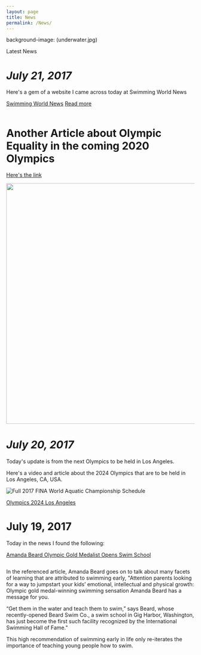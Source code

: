 ```yaml
---
layout: page
title: News
permalink: /News/
---
```

background-image: (underwater.jpg)

Latest News

*July 21, 2017*
===================

Here's a gem of a website I came across today at Swimming World News

[Swimming World News](https://www.swimmingworldmagazine.com)
<a href="https://www.swimmingworldmagazine.com/news/a-coachs-profound-impact-foundations-of-success/" class="post-thumbnail-overlay"><span>Read more</span></a>

<img src="//swimmingworld.azureedge.net/news/wp-content/uploads/2017/02/generic-pool-1-e1486493310696-720x500.jpg" alt="" draggable="false">


Another Article about Olympic Equality in the coming 2020 Olympics
===================
[Here's the link](http://ftw.usatoday.com/2017/06/2020-tokyo-olympics-swimming-program-equality-katie-ledecky-womens-1500-mens-800-meters-freestyle-international-olympic-committee-announcement)

<img col-6 width="flex" height="flex" src="https://usatftw.files.wordpress.com/2017/06/katie_pool_right_84189254.jpg?w=1000&amp;h=600&amp;crop=1" class="article__image wp-post-image" alt="" srcset="https://usatftw.files.wordpress.com/2017/06/katie_pool_right_84189254.jpg?w=1000&amp;h=600&amp;crop=1 1000w, https://usatftw.files.wordpress.com/2017/06/katie_pool_right_84189254.jpg?w=2000&amp;h=1200&amp;crop=1 2000w, https://usatftw.files.wordpress.com/2017/06/katie_pool_right_84189254.jpg?w=640&amp;h=384&amp;crop=1 640w, https://usatftw.files.wordpress.com/2017/06/katie_pool_right_84189254.jpg?w=300&amp;h=180&amp;crop=1 300w, https://usatftw.files.wordpress.com/2017/06/katie_pool_right_84189254.jpg?w=768&amp;h=461&amp;crop=1 768w, https://usatftw.files.wordpress.com/2017/06/katie_pool_right_84189254.jpg?w=1024&amp;h=614&amp;crop=1 1024w" sizes="(max-width: 1000px) 100vw, 1000px" data-attachment-id="689527" data-permalink="http://ftw.usatoday.com/2017/06/2020-tokyo-olympics-swimming-program-equality-katie-ledecky-womens-1500-mens-800-meters-freestyle-international-olympic-committee-announcement/usp-olympics-swimming-evening-session-s-oly-bra-21" data-orig-file="https://usatftw.files.wordpress.com/2017/06/katie_pool_right_84189254.jpg" data-orig-size="3078,1998" data-comments-opened="0" data-image-meta="{&quot;aperture&quot;:&quot;5.6&quot;,&quot;credit&quot;:&quot;Rob Schumacher-USA TODAY Sports&quot;,&quot;camera&quot;:&quot;Canon EOS-1D X Mark II&quot;,&quot;caption&quot;:&quot;Aug 12, 2016; Rio de Janeiro, Brazil;  Katie Ledecky (USA) celebrates after winning the women's 800m freestyle final at Olympic Aquatics Stadium. Mandatory Credit: Rob Schumacher-USA TODAY Sports ORG XMIT: USATSI-GRP-786 ORIG FILE ID:  20160812_jel_usa_535.jpg&quot;,&quot;created_timestamp&quot;:&quot;0&quot;,&quot;copyright&quot;:&quot;USA TODAY Sports&quot;,&quot;focal_length&quot;:&quot;840&quot;,&quot;iso&quot;:&quot;5000&quot;,&quot;shutter_speed&quot;:&quot;0.000625&quot;,&quot;title&quot;:&quot;USP OLYMPICS: SWIMMING-EVENING SESSION S OLY BRA&quot;,&quot;orientation&quot;:&quot;1&quot;}" data-image-title="USP OLYMPICS: SWIMMING-EVENING SESSION S OLY BRA" data-image-description="" data-medium-file="https://usatftw.files.wordpress.com/2017/06/katie_pool_right_84189254.jpg?w=300" data-large-file="https://usatftw.files.wordpress.com/2017/06/katie_pool_right_84189254.jpg?w=1000">


<img col-7 data-attachment-id="689531" data-permalink="http://ftw.usatoday.com/2017/06/2020-tokyo-olympics-swimming-program-equality-katie-ledecky-womens-1500-mens-800-meters-freestyle-international-olympic-committee-announcement/usp-olympics-swimming-mens-1500m-freestyle-heats-s-oly-gbr" data-orig-file="https://usatftw.files.wordpress.com/2017/06/usp_olympics__swimming-men_s_1500m_freestyle-heats_50509735.jpg?w=1000&amp;h=644" data-orig-size="3092,1992" data-comments-opened="0" data-image-meta="{&quot;aperture&quot;:&quot;4.5&quot;,&quot;credit&quot;:&quot;Rob Schumacher-USA TODAY Sports&quot;,&quot;camera&quot;:&quot;Canon EOS-1D X&quot;,&quot;caption&quot;:&quot;ORG XMIT: USPW-GRP-64 Aug 3, 2012; London, United Kingdom; Connor Jaeger (USA) in the men's 1500m freestyle heats during the London 2012 Olympic Games at Aquatics Centre. Mandatory Credit: Rob Schumacher-USA TODAY Sports ORIG FILE ID:  20120803_jel_usa_013.jpg&quot;,&quot;created_timestamp&quot;:&quot;1343991659&quot;,&quot;copyright&quot;:&quot;USA TODAY Sports&quot;,&quot;focal_length&quot;:&quot;600&quot;,&quot;iso&quot;:&quot;3200&quot;,&quot;shutter_speed&quot;:&quot;0.0005&quot;,&quot;title&quot;:&quot;USP OLYMPICS: SWIMMING-MEN'S 1500M FREESTYLE-HEATS S OLY GBR&quot;,&quot;orientation&quot;:&quot;1&quot;}" data-image-title="USP OLYMPICS: SWIMMING-MEN’S 1500M FREESTYLE-HEATS S OLY GBR" data-image-description="" data-medium-file="https://usatftw.files.wordpress.com/2017/06/usp_olympics__swimming-men_s_1500m_freestyle-heats_50509735.jpg?w=1000&amp;h=644?w=300" data-large-file="https://usatftw.files.wordpress.com/2017/06/usp_olympics__swimming-men_s_1500m_freestyle-heats_50509735.jpg?w=1000&amp;h=644?w=1000" class="size-full wp-image-689531" src="https://usatftw.files.wordpress.com/2017/06/usp_olympics__swimming-men_s_1500m_freestyle-heats_50509735.jpg?w=1000&amp;h=644" alt="" width="1000" height="644" srcset="https://usatftw.files.wordpress.com/2017/06/usp_olympics__swimming-men_s_1500m_freestyle-heats_50509735.jpg?w=1000&amp;h=644 1000w, https://usatftw.files.wordpress.com/2017/06/usp_olympics__swimming-men_s_1500m_freestyle-heats_50509735.jpg?w=2000&amp;h=1288 2000w, https://usatftw.files.wordpress.com/2017/06/usp_olympics__swimming-men_s_1500m_freestyle-heats_50509735.jpg?w=640&amp;h=412 640w, https://usatftw.files.wordpress.com/2017/06/usp_olympics__swimming-men_s_1500m_freestyle-heats_50509735.jpg?w=300&amp;h=193 300w, https://usatftw.files.wordpress.com/2017/06/usp_olympics__swimming-men_s_1500m_freestyle-heats_50509735.jpg?w=768&amp;h=495 768w, https://usatftw.files.wordpress.com/2017/06/usp_olympics__swimming-men_s_1500m_freestyle-heats_50509735.jpg?w=1024&amp;h=660 1024w" sizes="(max-width: 1000px) 100vw, 1000px">




*July 20, 2017*
====================

Today's update is from the next Olympics to be held in Los Angeles.

Here's a video and article about the 2024 Olympics that are to be held in Los Angeles, CA, USA.

<img src="blob:https://swimswam.com/724738f9-8903-4528-b2cd-3499a3d54d6a" srcset="https://cdn.swimswam.com/wp-content/uploads/2016/08/hosszu-gold2-1080x720.jpg 1080w, https://cdn.swimswam.com/wp-content/uploads/2016/08/hosszu-gold2-300x200.jpg 300w, https://cdn.swimswam.com/wp-content/uploads/2016/08/hosszu-gold2-768x512.jpg 768w, https://cdn.swimswam.com/wp-content/uploads/2016/08/hosszu-gold2-640x427.jpg 640w" sizes="(max-width: 75em) 80vw, 900px" alt="Full 2017 FINA World Aquatic Championship Schedule">

[Olympics 2024 Los Angeles](https://swimswam.com/uscs-dedeaux-field-to-host-olympic-swimming-per-la-2024-video/)







July 19, 2017
====================
Today in the news I found the following:

[Amanda Beard Olympic Gold Medalist Opens Swim School](http://people.com/sports/olympian-amanda-beard-encourages-swim-education/)

<img alt="" class=" img--orientation-landscape" style="" src="https://peopledotcom.files.wordpress.com/2017/07/amanda-beard-1.png?w=2000">

In the referenced article, Amanda Beard goes on to talk about many facets of learning that are attributed to swimming early, "Attention parents looking for a way to jumpstart your kids’ emotional, intellectual and physical growth: Olympic gold medal-winning swimming sensation Amanda Beard has a message for you.

“Get them in the water and teach them to swim,” says Beard, whose recently-opened Beard Swim Co., a swim school in Gig Harbor, Washington, has just become the first such facility recognized by the International Swimming Hall of Fame."

This high recommendation of swimming early in life only re-iterates the importance of teaching young people
how to swim.
